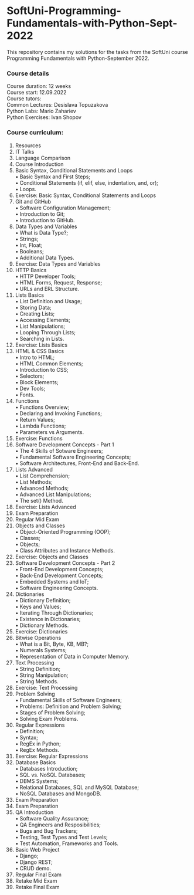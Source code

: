 # SoftUni-Programming-Fundamentals-with-Python-Sept-2022
This repository contains my solutions for the tasks from the SoftUni course Programming Fundamentals with Python-September 2022.

### Course details
Course duration: 12 weeks<br>
Course start: 12.09.2022<br>
Course tutors: <br>
	Common Lectures: Desislava Topuzakova<br>
	Python Labs: Mario Zahariev<br>
	Python Exercises: Ivan Shopov<br>

### Course curriculum:
1. Resources<br>
2. IT Talks<br>
3. Language Comparison<br>
4. Course Introduction<br>
5. Basic Syntax, Conditional Statements and Loops<br>
  • Basic Syntax and First Steps;<br>
  • Conditional Statements (if, elif, else, indentation, and, or);<br>
  • Loops.<br>
6. Exercise: Basic Syntax, Conditional Statements and Loops<br>
7. Git and GitHub<br>
  • Software Configuration Management;<br>
  • Introduction to Git;<br>
  • Introduction to GitHub.<br>
8. Data Types and Variables<br>
  • What is Data Type?;<br>
  • Strings;<br>
  • Int, Float;<br>
  • Booleans;<br>
  • Additional Data Types.<br>
9. Exercise: Data Types and Variables<br>
10. HTTP Basics<br>
  • HTTP Developer Tools;<br>
  • HTML Forms, Request, Response;<br>
  • URLs and ERL Structure.<br>
11. Lists Basics<br>
  • List Definition and Usage;<br>
  • Storing Data;<br>
  • Creating Lists;<br>
  • Accessing Elements;<br>
  • List Manipulations;<br>
  • Looping Through Lists;<br>
  • Searching in Lists.<br>
12. Exercise: Lists Basics<br>
13. HTML & CSS Basics<br>
  • Intro to HTML;<br>
  • HTML Common Elements;<br>
  • Introduction to CSS;<br>
  • Selectors;<br>
  • Block Elements;<br>
  • Dev Tools;<br>
  • Fonts.<br>
14. Functions<br>
  • Functions Overview;<br>
  • Declaring and Invoking Functions;<br>
  • Return Values;<br>
  • Lambda Functions;<br>
  • Parameters vs Arguments.<br>
15. Exercise: Functions<br>
16. Software Development Concepts - Part 1<br>
  • The 4 Skills of Sotware Engineers;<br>
  • Fundamental Software Engineering Concepts;<br>
  • Software Architectures, Front-End and Back-End.<br>
17. Lists Advanced<br>
  • List Comprehension;<br>
  • List Methods;<br>
  • Advanced Methods;<br>
  • Advanced List Manipulations;<br>
  • The set() Method.<br>
18. Exercise: Lists Advanced<br>
19. Exam Preparation<br>
20. Regular Mid Exam<br>
21. Objects and Classes<br>
  • Object-Oriented Programming (OOP);<br>
  • Classes;<br>
  • Objects;<br>
  • Class Attributes and Instance Methods.<br>
22. Exercise: Objects and Classes<br>
23. Software Development Concepts - Part 2<br>
  • Front-End Development Concepts;<br>
  • Back-End Development Concepts;<br>
  • Embedded Systems and IoT;<br>
  • Software Engineering Concepts.<br>
24. Dictionaries<br>
  • Dictionary Definition;<br>
  • Keys and Values;<br>
  • Iterating Through Dictionaries;<br>
  • Existence in Dictionaries;<br>
  • Dictionary Methods.<br>
25. Exercise: Dictionaries<br>
26. Bitwise Operations<br>
  • What is a Bit, Byte, KB, MB?;<br>
  • Numerals Systems;<br>
  • Representation of Data in Computer Memory.<br>
27. Text Processing<br>
  • String Definition;<br>
  • String Manipulation;<br>
  • String Methods.<br>
28. Exercise: Text Processing<br>
29. Problem Solving<br>
  • Fundamental Skills of Software Engineers;<br>
  • Problems: Definition and Problem Solving;<br>
  • Stages of Problem Solving;<br>
  • Solving Exam Problems.<br>
30. Regular Expressions<br>
  • Definition;<br>
  • Syntax;<br>
  • RegEx in Python;<br>
  • RegEx Methods.<br>
31. Exercise: Regular Expressions<br>
32. Database Basics<br>
  • Databases Introduction;<br>
  • SQL vs. NoSQL Databases;<br>
  • DBMS Systems;<br>
  • Relational Databases, SQL and MySQL Database;<br>
  • NoSQL Databases and MongoDB.<br>
33. Exam Preparation<br>
34. Exam Preparation<br>
35. QA Introduction<br>
  • Software Quality Assurance;<br>
  • QA Engineers and Resposibilities;<br>
  • Bugs and Bug Trackers;<br>
  • Testing, Test Types and Test Levels;<br>
  • Test Automation, Frameworks and Tools.<br>
36. Basic Web Project<br>
  • Django;<br>
  • Django REST;<br>
  • CRUD demo.<br>
37. Regular Final Exam<br>
38. Retake Mid Exam<br>
39. Retake Final Exam<br>
